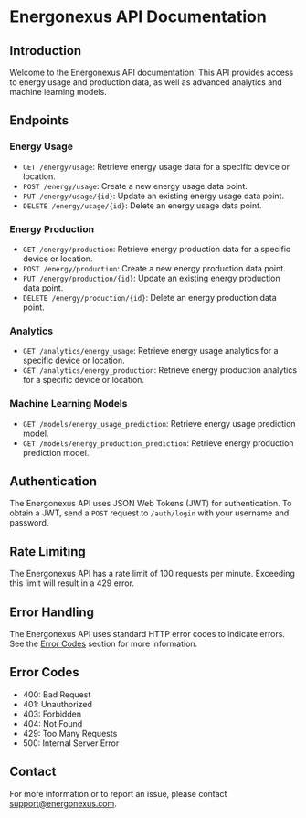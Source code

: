 # Energonexus API Documentation

## Introduction

Welcome to the Energonexus API documentation! This API provides access to energy usage and production data, as well as advanced analytics and machine learning models.

## Endpoints

### Energy Usage

* `GET /energy/usage`: Retrieve energy usage data for a specific device or location.
* `POST /energy/usage`: Create a new energy usage data point.
* `PUT /energy/usage/{id}`: Update an existing energy usage data point.
* `DELETE /energy/usage/{id}`: Delete an energy usage data point.

### Energy Production

* `GET /energy/production`: Retrieve energy production data for a specific device or location.
* `POST /energy/production`: Create a new energy production data point.
* `PUT /energy/production/{id}`: Update an existing energy production data point.
* `DELETE /energy/production/{id}`: Delete an energy production data point.

### Analytics

* `GET /analytics/energy_usage`: Retrieve energy usage analytics for a specific device or location.
* `GET /analytics/energy_production`: Retrieve energy production analytics for a specific device or location.

### Machine Learning Models

* `GET /models/energy_usage_prediction`: Retrieve energy usage prediction model.
* `GET /models/energy_production_prediction`: Retrieve energy production prediction model.

## Authentication

The Energonexus API uses JSON Web Tokens (JWT) for authentication. To obtain a JWT, send a `POST` request to `/auth/login` with your username and password.

## Rate Limiting

The Energonexus API has a rate limit of 100 requests per minute. Exceeding this limit will result in a 429 error.

## Error Handling

The Energonexus API uses standard HTTP error codes to indicate errors. See the [Error Codes](#error-codes) section for more information.

## Error Codes

* 400: Bad Request
* 401: Unauthorized
* 403: Forbidden
* 404: Not Found
* 429: Too Many Requests
* 500: Internal Server Error

## Contact

For more information or to report an issue, please contact [support@energonexus.com](mailto:support@energonexus.com).
